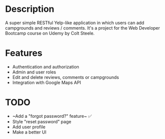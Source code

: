 # Description
A super simple RESTful Yelp-like application in which users can add campgrounds and reviews / comments. It's a project for the Web Developer Bootcamp course on Udemy by Colt Steele.

# Features
* Authentication and authorization
* Admin and user roles
* Edit and delete reviews, comments or campgrounds
* Integration with Google Maps API

# TODO
* ~Add a "forgot password?" feature~ :white_check_mark:
* Style "reset password" page
* Add user profile
* Make a better UI
